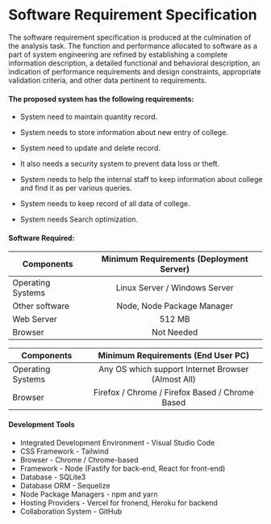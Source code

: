 # Software Requirement Specification

The software requirement specification is produced at the culmination of the analysis task. The function and performance allocated to software as a part of system engineering are refined by establishing a complete information description, a detailed functional and behavioral description, an indication of performance requirements and design constraints, appropriate validation criteria, and other data pertinent to requirements.

#### The proposed system has the following requirements:

- System need to maintain quantity record.

- System needs to store information about new entry of college.

- System need to update and delete record.

- It also needs a security system to prevent data loss or theft.

- System needs to help the internal staff to keep information about college and find it as per various queries.

- System needs to keep record of all data of college.

- System needs Search optimization.
  

#### Software Required:

| Components        | Minimum Requirements (Deployment Server) |
| ----------------- |:----------------------------------------:|
| Operating Systems | Linux Server / Windows Server            |
| Other software    | Node, Node Package Manager               |
| Web Server        | 512 MB                                   |
| Browser           | Not Needed                               |

| Components        | Minimum Requirements (End User PC)                 |
| ----------------- |:--------------------------------------------------:|
| Operating Systems | Any OS which support Internet Browser (Almost All) |
| Browser           | Firefox / Chrome / Firefox Based / Chrome Based    |

#### Development Tools

- Integrated Development Environment - Visual Studio Code
- CSS Framework - Tailwind
- Browser - Chrome / Chrome-based
- Framework - Node (Fastify for back-end, React for front-end)
- Database - SQLite3
- Database ORM - Sequelize
- Node Package Managers - npm and yarn
- Hosting Providers - Vercel for fronend, Heroku for backend
- Collaboration System - GitHub
